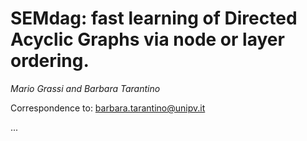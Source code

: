 # SEMdag: fast learning of Directed Acyclic Graphs via node or layer ordering.

*Mario Grassi and Barbara Tarantino*

Correspondence to: barbara.tarantino@unipv.it

...

